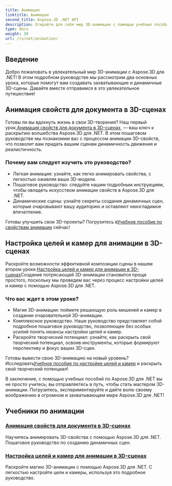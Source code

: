 ```yaml
---
title: Анимация
linktitle: Анимация
second_title: Aspose.3D .NET API
description: Откройте для себя мир 3D-анимации с помощью учебных пособий Aspose.3D for .NET. Научитесь анимировать свойства и легко настраивать цели и камеры для динамических сцен.
type: docs
weight: 30
url: /ru/net/animation/
---
```

## Введение

Добро пожаловать в увлекательный мир 3D-анимации с Aspose.3D для .NET! В этом подробном руководстве мы рассмотрим два основных урока, которые помогут вам создавать захватывающие и динамичные 3D-сцены. Давайте вместе отправимся в это увлекательное путешествие!

## Анимация свойств для документа в 3D-сценах
Готовы ли вы вдохнуть жизнь в свои 3D-творения? Наш первый урок,[Анимация свойств для документа в 3D-сценах](./property-to-document/), — ваш ключ к раскрытию волшебства Aspose.3D для .NET. В этом пошаговом руководстве мы познакомим вас с процессом анимации 3D-свойств, что позволит вам придать вашим сценам динамичность движения и реалистичность.

### Почему вам следует изучить это руководство?
- Легкая анимация: узнайте, как легко анимировать свойства, с легкостью оживляя ваши 3D-модели.
- Пошаговое руководство: следуйте нашим подробным инструкциям, чтобы овладеть искусством анимации свойств в Aspose.3D для .NET.
- Динамические сцены: узнайте секреты создания динамичных сцен, которые очаровывают вашу аудиторию и оставляют неизгладимое впечатление.

 Готовы улучшить свои 3D-проекты? Погрузитесь в[Учебное пособие по свойствам анимации](./property-to-document/) сейчас!

## Настройка целей и камер для анимации в 3D-сценах
 Раскройте возможности эффективной композиции сцены в нашем втором уроке.[Настройка целей и камер для анимации в 3D-сценах](./setup-target-camera/)Создание потрясающей 3D-анимации становится проще простого, поскольку мы проведем вас через процесс настройки целей и камер с помощью Aspose.3D для .NET.

### Что вас ждет в этом уроке?
- Магия 3D-анимации: поймите решающую роль мишеней и камер в создании очаровательной 3D-анимации.
- Комплексное руководство. Наше руководство представляет собой подробное пошаговое руководство, позволяющее без особых усилий понять нюансы настройки целей и камер.
- Раскройте творческий потенциал: узнайте, как раскрыть свой творческий потенциал, освоив инструменты, которые формируют перспективу и фокус ваших 3D-сцен.

 Готовы вывести свою 3D-анимацию на новый уровень? Исследовать[Учебное пособие по настройке целей и камер](./setup-target-camera/) и раскрыть свой творческий потенциал!

В заключение, с помощью учебных пособий по Aspose.3D для .NET вы не просто учитесь; вы отправляетесь в путь, чтобы стать мастером 3D-анимации. Погрузитесь, экспериментируйте и дайте волю своему воображению в огромном и захватывающем мире Aspose.3D для .NET!
## Учебники по анимации
### [Анимация свойств для документа в 3D-сценах](./property-to-document/)
Научитесь анимировать 3D-свойства с помощью Aspose.3D для .NET. Пошаговое руководство по созданию динамичных сцен.
### [Настройка целей и камер для анимации в 3D-сценах](./setup-target-camera/)
Раскройте магию 3D-анимации с помощью Aspose.3D для .NET. С легкостью настройте цели и камеры, используя это подробное руководство.
